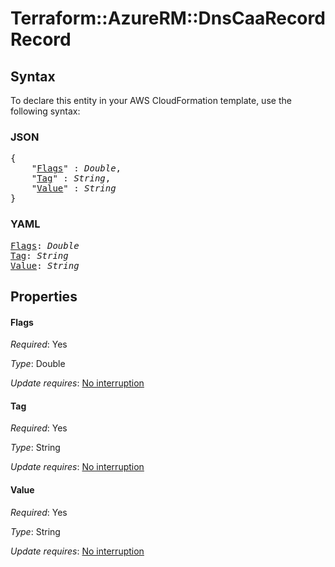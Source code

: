 # Terraform::AzureRM::DnsCaaRecord Record

## Syntax

To declare this entity in your AWS CloudFormation template, use the following syntax:

### JSON

<pre>
{
    "<a href="#flags" title="Flags">Flags</a>" : <i>Double</i>,
    "<a href="#tag" title="Tag">Tag</a>" : <i>String</i>,
    "<a href="#value" title="Value">Value</a>" : <i>String</i>
}
</pre>

### YAML

<pre>
<a href="#flags" title="Flags">Flags</a>: <i>Double</i>
<a href="#tag" title="Tag">Tag</a>: <i>String</i>
<a href="#value" title="Value">Value</a>: <i>String</i>
</pre>

## Properties

#### Flags

_Required_: Yes

_Type_: Double

_Update requires_: [No interruption](https://docs.aws.amazon.com/AWSCloudFormation/latest/UserGuide/using-cfn-updating-stacks-update-behaviors.html#update-no-interrupt)

#### Tag

_Required_: Yes

_Type_: String

_Update requires_: [No interruption](https://docs.aws.amazon.com/AWSCloudFormation/latest/UserGuide/using-cfn-updating-stacks-update-behaviors.html#update-no-interrupt)

#### Value

_Required_: Yes

_Type_: String

_Update requires_: [No interruption](https://docs.aws.amazon.com/AWSCloudFormation/latest/UserGuide/using-cfn-updating-stacks-update-behaviors.html#update-no-interrupt)

